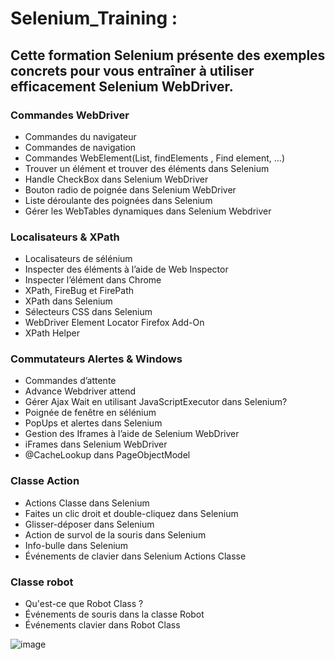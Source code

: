 # Selenium_Training :

## Cette formation Selenium présente des exemples concrets pour vous entraîner à utiliser efficacement Selenium WebDriver.

### Commandes WebDriver
- Commandes du navigateur
- Commandes de navigation
- Commandes WebElement(List<WebElement>, findElements , Find element, ...)
- Trouver un élément et trouver des éléments dans Selenium
- Handle CheckBox dans Selenium WebDriver
- Bouton radio de poignée dans Selenium WebDriver
- Liste déroulante des poignées dans Selenium
- Gérer les WebTables dynamiques dans Selenium Webdriver

### Localisateurs & XPath
- Localisateurs de sélénium
- Inspecter des éléments à l’aide de Web Inspector
- Inspecter l’élément dans Chrome
- XPath, FireBug et FirePath
- XPath dans Selenium
- Sélecteurs CSS dans Selenium
- WebDriver Element Locator Firefox Add-On
- XPath Helper

### Commutateurs Alertes & Windows
- Commandes d’attente
- Advance Webdriver attend
- Gérer Ajax Wait en utilisant JavaScriptExecutor dans Selenium?
- Poignée de fenêtre en sélénium
- PopUps et alertes dans Selenium
- Gestion des Iframes à l’aide de Selenium WebDriver
- iFrames dans Selenium WebDriver
- @CacheLookup dans PageObjectModel

### Classe Action
- Actions Classe dans Selenium
- Faites un clic droit et double-cliquez dans Selenium
- Glisser-déposer dans Selenium
- Action de survol de la souris dans Selenium
- Info-bulle dans Selenium
- Événements de clavier dans Selenium Actions Classe

### Classe robot
- Qu'est-ce que Robot Class ?
- Événements de souris dans la classe Robot
- Événements clavier dans Robot Class

![image](https://user-images.githubusercontent.com/7100940/211356043-5096f971-5696-4a80-b95f-d3abeb4259d7.png)

